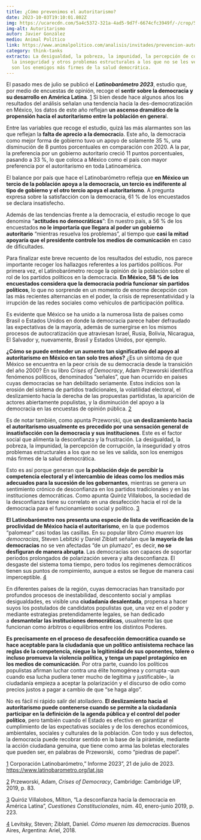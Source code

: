 ```yaml
---
title: ¿Cómo prevenimos el autoritarismo?
date: 2023-10-03T19:10:01.802Z
img: https://ucarecdn.com/5a4c5372-321a-4ad5-9d7f-6674cfc3949f/-/crop/5997x3456/0,1788/-/preview/
img-alt: Autoritarismo
autor: Javier González
medio: Animal Político
link: https://www.animalpolitico.com/analisis/invitades/prevencion-autoritarismo-democracia-latinobarometro
category: think-tanks
extracto: La desigualdad, la pobreza, la impunidad, la percepción de corrupción,
  la inseguridad y otros problemas estructurales a los que no se les ve salida,
  son los enemigos más firmes de la salud democrática.
---
```

El pasado mes de julio se publicó el ***Latinobarómetro 2023***, estudio que, por medio de encuestas de opinión, recoge el **sentir sobre la democracia y su desarrollo en América Latina**. [1](https://www.animalpolitico.com/analisis/invitades/prevencion-autoritarismo-democracia-latinobarometro#_ftn1) Si bien desde hace algunos años los resultados del análisis señalan una tendencia hacia la des-democratización en México, los datos de este año reflejan **un ascenso dramático de la propensión hacia el autoritarismo entre la población en genera**l.

Entre las variables que recoge el estudio, quizá las más alarmantes son las que reflejan la **falta de aprecio a la democraci**a. Este año, la democracia como mejor forma de gobierno tuvo un apoyo de solamente 35 %, una disminución de 8 puntos porcentuales en comparación con 2020. A la par, la preferencia por un gobierno autoritario creció 11 puntos porcentuales, pasando a 33 %, lo que coloca a México como el país con mayor preferencia por el autoritarismo en toda Latinoamérica.

El balance por país que hace el Latinobarómetro refleja que **en México un tercio de la población apoya a la democracia, un tercio es indiferente al tipo de gobierno y el otro tercio apoya el autoritarismo**. A pregunta expresa sobre la satisfacción con la democracia, 61 % de los encuestados se declara insatisfecho.

Además de las tendencias frente a la democracia, el estudio recoge lo que denomina “**actitudes no democráticas**”: En nuestro país, a 56 % de los encuestados **no le importaría que llegara al poder un gobierno autoritario** “mientras resuelva los problemas”, al tiempo que **casi la mitad apoyaría que el presidente controle los medios de comunicación** en caso de dificultades.

Para finalizar este breve recuento de los resultados del estudio, nos parece importante recoger los hallazgos referentes a los partidos políticos. Por primera vez, el Latinobarómetro recoge la opinión de la población sobre el rol de los partidos políticos en la democracia. **En México, 58 % de los encuestados considera que la democracia podría funcionar sin partidos políticos**, lo que no sorprende en un momento de enorme decepción con las más recientes alternancias en el poder, la crisis de representatividad y la irrupción de las redes sociales como vehículos de participación política.

Es evidente que México se ha unido a la numerosa lista de países como Brasil o Estados Unidos en donde la democracia parece haber defraudado las expectativas de la mayoría, además de sumergirse en los mismos procesos de autocratización que atraviesan Israel, Rusia, Bolivia, Nicaragua, El Salvador y, nuevamente, Brasil y Estados Unidos, por ejemplo.

**¿Cómo se puede entender un aumento tan significativo del apoyo al autoritarismo en México en tan solo tres años?** ¿Es un síntoma de que México se encuentra en la peor crisis de su democracia desde la transición del año 2000? En su libro *Crises of Democracy*, Adam Przeworski identifica fenómenos políticos, denominados “señales”, que han ocurrido en países cuyas democracias se han debilitado seriamente. Estos indicios son la erosión del sistema de partidos tradicionales, la volatilidad electoral, el deslizamiento hacia la derecha de las propuestas partidistas, la aparición de actores abiertamente populistas, y la disminución del apoyo a la democracia en las encuestas de opinión pública. [2](https://www.animalpolitico.com/analisis/invitades/prevencion-autoritarismo-democracia-latinobarometro#_ftn2)

Es de notar también, como apunta Przeworski, que **un deslizamiento hacia el autoritarismo usualmente es precedido por una sensación general de insatisfacción con la democracia y sus instituciones**. Este es el factor social que alimenta la desconfianza y la frustración. La desigualdad, la pobreza, la impunidad, la percepción de corrupción, la inseguridad y otros problemas estructurales a los que no se les ve salida, son los enemigos más firmes de la salud democrática.

Esto es así porque generan que **la población deje de percibir la competencia electoral y el intercambio de ideas como los medios más adecuados para la sucesión de los gobernantes**, mientras se genera un sentimiento crónico de desconfianza en los partidos tradicionales y en las instituciones democráticas. Como apunta Quiróz Villalobos, la sociedad de la desconfianza tiene su correlato en una desafección hacia el rol de la democracia para el funcionamiento social y político. [3](https://www.animalpolitico.com/analisis/invitades/prevencion-autoritarismo-democracia-latinobarometro#_ftn3)

**El Latinobarómetro nos presenta una especie de lista de verificación de la proclividad de México hacia el autoritarismo**, en la que podemos “palomear” casi todas las casillas. En su popular libro *Cómo mueren las democracias*, Steven Lebitzki y Daniel Ziblatt señalan que **la mayoría de las democracias** no se ven afectadas “de un plumazo”, es decir, **no se desfiguran de manera abrupta**. Las democracias son capaces de soportar periodos prolongados de polarización severa y alta desconfianza. El desgaste del sistema toma tiempo, pero todos los regímenes democráticos tienen sus puntos de rompimiento, aunque a estos se llegue de manera casi imperceptible. [4](https://www.animalpolitico.com/analisis/invitades/prevencion-autoritarismo-democracia-latinobarometro#_ftn4)

En diferentes países de la región, cuyas democracias han transitado por profundos procesos de inestabilidad, descontento social y amplias desigualdades, es visible una **ciudadanía desalentada**, propensa a hacer suyos los postulados de candidatos populistas que, una vez en el poder y mediante estrategias pretendidamente legales, se han dedicado a **desmantelar las instituciones democráticas**, usualmente las que funcionan como árbitros o equilibrios entre los distintos Poderes.

**Es precisamente en el proceso de desafección democrática cuando se hace aceptable para la ciudadanía que un político antisistema rechace las reglas de la competencia, niegue la legitimidad de sus oponentes, tolere o incluso promueva la violencia política, y tenga un papel protagónico en los medios de comunicación**. Por otra parte, cuando los políticos populistas afirman luchar contra una élite homogénea y corrupta –aun cuando esa lucha pudiera tener mucho de legítima y justificable–, la ciudadanía empieza a aceptar la polarización y el discurso de odio como precios justos a pagar a cambio de que “se haga algo”.

No es fácil ni rápido salir del atolladero. **El deslizamiento hacia el autoritarismo puede contenerse cuando se permite a la ciudadanía participar en la definición de la agenda pública y el control del poder político**, pero también cuando el Estado es efectivo en garantizar el cumplimiento de las expectativas sociales y de los derechos económicos, ambientales, sociales y culturales de la población. Con todo y sus defectos, la democracia puede recobrar sentido en la base de la pirámide, mediante la acción ciudadana genuina, que tiene como arma las boletas electorales que pueden ser, en palabras de Przeworski,  como “piedras de papel”.



[1](https://www.animalpolitico.com/analisis/invitades/prevencion-autoritarismo-democracia-latinobarometro#_ftnref1) Corporación Latinobarómetro,” Informe 2023”, 21 de julio de 2023. https://www.latinobarometro.org/lat.jsp

[2](https://www.animalpolitico.com/analisis/invitades/prevencion-autoritarismo-democracia-latinobarometro#_ftnref2) Przeworski, Adam, *Crises of Democracy*, Cambridge: Cambridge UP, 2019, p. 83.

[3](https://www.animalpolitico.com/analisis/invitades/prevencion-autoritarismo-democracia-latinobarometro#_ftnref3) Quiróz Villalobos, Milton, “La desconfianza hacia la democracia en América Latina”, *Cuestiones Constitucionales*, núm. 40, enero-junio 2019, p. 223.

[4](https://www.animalpolitico.com/analisis/invitades/prevencion-autoritarismo-democracia-latinobarometro#_ftnref4) Levitsky, Steven; Ziblatt, Daniel. *Cómo mueren las democracias*. Buenos Aires, Argentina: Ariel, 2018.